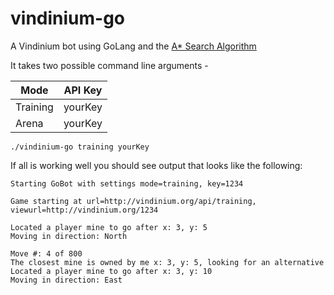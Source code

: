# vindinium-go
A Vindinium bot using GoLang and the [A* Search Algorithm](https://en.wikipedia.org/wiki/A*_search_algorithm)

It takes two possible command line arguments - 

| Mode        | API Key           |
| ------------- |:-------------:|
| Training     | yourKey |
| Arena      | yourKey      |

```
./vindinium-go training yourKey
```
If all is working well you should see output that looks like the following:

```
Starting GoBot with settings mode=training, key=1234

Game starting at url=http://vindinium.org/api/training, viewurl=http://vindinium.org/1234

Located a player mine to go after x: 3, y: 5
Moving in direction: North

Move #: 4 of 800
The closest mine is owned by me x: 3, y: 5, looking for an alternative
Located a player mine to go after x: 3, y: 10
Moving in direction: East
```
